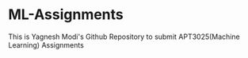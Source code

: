 # ML-Assignments

This is Yagnesh Modi's Github Repository to submit APT3025(Machine Learning) Assignments
